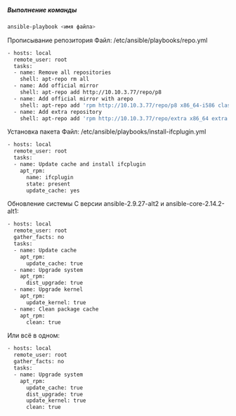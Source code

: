 ##### Выполнение команды
```bash
ansible-playbook <имя файла>
```
Прописывание репозитория
Файл: /etc/ansible/playbooks/repo.yml
```bash
- hosts: local
  remote_user: root
  tasks: 
  - name: Remove all repositories
    shell: apt-repo rm all
  - name: Add official mirror
    shell: apt-repo add http://10.10.3.77/repo/p8
  - name: Add official mirror with arepo
    shell: apt-repo add 'rpm http://10.10.3.77/repo/p8 x86_64-i586 classic'
  - name: Add extra repository 
    shell: apt-repo add 'rpm http://10.10.3.77/repo/extra x86_64 extra'
```
Установка пакета
Файл: /etc/ansible/playbooks/install-ifcplugin.yml
```bash
- hosts: local
  remote_user: root
  tasks:
  - name: Update cache and install ifcplugin
    apt_rpm:
      name: ifcplugin
      state: present
      update_cache: yes
```
Обновление системы
С версии ansible-2.9.27-alt2 и ansible-core-2.14.2-alt1:
```bash
- hosts: local
  remote_user: root
  gather_facts: no
  tasks:
  - name: Update cache
    apt_rpm:
      update_cache: true
  - name: Upgrade system
    apt_rpm:
      dist_upgrade: true
  - name: Upgrade kernel
    apt_rpm:
      update_kernel: true
  - name: Clean package cache
    apt_rpm:
      clean: true
```
Или всё в одном:
```bash
- hosts: local
  remote_user: root
  gather_facts: no
  tasks:
  - name: Upgrade system
    apt_rpm:
      update_cache: true
      dist_upgrade: true
      update_kernel: true
      clean: true
```
